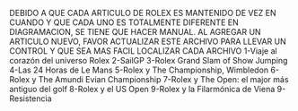 DEBIDO A QUE CADA ARTICULO DE ROLEX ES MANTENIDO DE VEZ EN CUANDO Y QUE CADA UNO ES TOTALMENTE DIFERENTE EN DIAGRAMACION, SE TIENE QUE HACER MANUAL. AL AGREGAR UN ARTICULO NUEVO, FAVOR ACTUALIZAR ESTE ARCHIVO PARA LLEVAR UN CONTROL Y QUE SEA MAS FACIL LOCALIZAR CADA ARCHIVO
1-Viaje al corazón del universo Rolex 
2-SailGP
3-Rolex Grand Slam of Show Jumping
4-Las 24 Horas de Le Mans
5-Rolex y The Championship, Wimbledon
6-Rolex y The Amundi Evian Championship
7-Rolex y The Open: el major más antiguo del golf
8-Rolex y el US Open
9-Rolex y la Filarmónica de Viena
9-Resistencia

